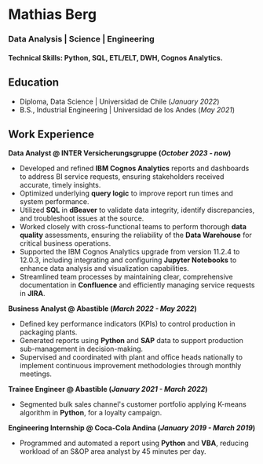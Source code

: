# Mathias Berg
### Data Analysis | Science | Engineering

#### Technical Skills: Python, SQL, ETL/ELT, DWH, Cognos Analytics.

## Education
- Diploma, Data Science	| Universidad de Chile (_January 2022_)	 			        		
- B.S., Industrial Engineering | Universidad de los Andes (_May 2021_)

## Work Experience
**Data Analyst @ INTER Versicherungsgruppe (_October 2023 - now_)**
- Developed and refined **IBM Cognos Analytics** reports and dashboards to address BI service requests, ensuring stakeholders received accurate, timely insights.
- Optimized underlying **query logic** to improve report run times and system performance.
- Utilized **SQL** in **dBeaver** to validate data integrity, identify discrepancies, and troubleshoot issues at the source.
- Worked closely with cross-functional teams to perform thorough **data quality** assessments, ensuring the reliability of the **Data Warehouse** for critical business operations.
- Supported the IBM Cognos Analytics upgrade from version 11.2.4 to 12.0.3, including integrating and configuring **Jupyter Notebooks** to enhance data analysis and visualization capabilities.
- Streamlined team processes by maintaining clear, comprehensive documentation in **Confluence** and efficiently managing service requests in **JIRA**.
    
**Business Analyst @ Abastible (_March 2022 - May 2022_)**
-  Defined key performance indicators (KPIs) to control production in packaging plants.
-  Generated reports using **Python** and **SAP** data to support production sub-management in decision-making.
-  Supervised and coordinated with plant and office heads nationally to implement continuous improvement methodologies through monthly meetings.

**Trainee Engineer @ Abastible (_January 2021 - March 2022_)**
-  Segmented bulk sales channel's customer portfolio applying K-means algorithm in **Python**, for a loyalty campaign.

**Engineering Internship @ Coca-Cola Andina (_January 2019 - March 2019_)**
- Programmed and automated a report using **Python** and **VBA**, reducing workload of an S&OP area analyst by 45 minutes per day.
